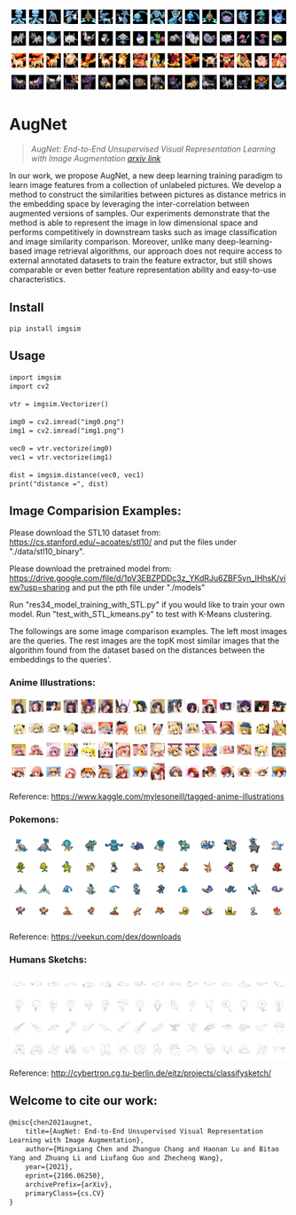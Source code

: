 <a href="https://github.com/chenmingxiang110/AugNet">
<img alt="Logo" src="https://github.com/chenmingxiang110/AugNet/raw/main/imgs/cartoon_pokemon.png">
</a>

# AugNet

> <cite> AugNet: End-to-End Unsupervised Visual Representation Learning with Image Augmentation [arxiv link](https://arxiv.org/abs/2106.06250)</cite>

In our work, we propose AugNet, a new deep learning training paradigm to learn image features from a collection of unlabeled pictures. We develop a method to construct the similarities between pictures as distance metrics in the embedding space by leveraging the inter-correlation between augmented versions of samples. Our experiments demonstrate that the method is able to represent the image in low dimensional space and performs competitively in downstream tasks such as image classification and image similarity comparison. Moreover, unlike many deep-learning-based image retrieval algorithms, our approach does not require access to external annotated datasets to train the feature extractor, but still shows comparable or even better feature representation ability and easy-to-use characteristics.

## Install

```
pip install imgsim
```

## Usage

```
import imgsim
import cv2

vtr = imgsim.Vectorizer()

img0 = cv2.imread("img0.png")
img1 = cv2.imread("img1.png")

vec0 = vtr.vectorize(img0)
vec1 = vtr.vectorize(img1)

dist = imgsim.distance(vec0, vec1)
print("distance =", dist)
```

## Image Comparision Examples:

Please download the STL10 dataset from:
https://cs.stanford.edu/~acoates/stl10/
and put the files under "./data/stl10_binary".

Please download the pretrained model from:
https://drive.google.com/file/d/1pV3EBZPDDc3z_YKdRJu6ZBF5yn_IHhsK/view?usp=sharing
and put the pth file under "./models"

Run "res34_model_training_with_STL.py" if you would like to train your own model. Run "test_with_STL_kmeans.py" to test with K-Means clustering.

The followings are some image comparison examples. The left most images are the queries. The rest images are the topK most similar images that the algorithm found from the dataset based on the distances between the embeddings to the queries'. 

### Anime Illustrations:

<img src="./imgs/cartoon_faces.png" width="700">

Reference: https://www.kaggle.com/mylesoneill/tagged-anime-illustrations

### Pokemons:

<img src="./imgs/cartoon_pokemon2.png" width="700">

Reference: https://veekun.com/dex/downloads

### Humans Sketchs:

<img src="./imgs/cartoon_sketch.png" width="700">

Reference: http://cybertron.cg.tu-berlin.de/eitz/projects/classifysketch/

## Welcome to cite our work:

``` 
@misc{chen2021augnet,
    title={AugNet: End-to-End Unsupervised Visual Representation Learning with Image Augmentation},
    author={Mingxiang Chen and Zhanguo Chang and Haonan Lu and Bitao Yang and Zhuang Li and Liufang Guo and Zhecheng Wang},
    year={2021},
    eprint={2106.06250},
    archivePrefix={arXiv},
    primaryClass={cs.CV}
}
```
